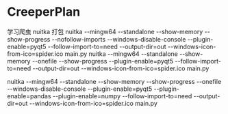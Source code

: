 # CreeperPlan
学习爬虫
nuitka 打包
nuitka --mingw64 --standalone --show-memory --show-progress --nofollow-imports --windows-disable-console --plugin-enable=pyqt5 --follow-import-to=need --output-dir=out --windows-icon-from-ico=spider.ico main.py
nuitka --mingw64 --standalone --show-memory --onefile --show-progress --plugin-enable=pyqt5 --follow-import-to=need --output-dir=out --windows-icon-from-ico=spider.ico main.py

nuitka --mingw64 --standalone --show-memory --show-progress --onefile --windows-disable-console --plugin-enable=pyqt5 --plugin-enable=pandas --plugin-enable=numpy --follow-import-to=need --output-dir=out --windows-icon-from-ico=spider.ico main.py
